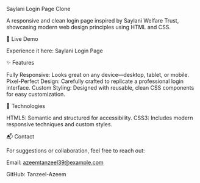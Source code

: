 Saylani Login Page Clone

A responsive and clean login page inspired by Saylani Welfare Trust, showcasing modern web design principles using HTML and CSS.

🌟 Live Demo

Experience it here: Saylani Login Page


✨ Features

Fully Responsive: Looks great on any device—desktop, tablet, or mobile.
Pixel-Perfect Design: Carefully crafted to replicate a professional login interface.
Custom Styling: Designed with reusable, clean CSS components for easy customization.

🚀 Technologies

HTML5: Semantic and structured for accessibility.
CSS3: Includes modern responsive techniques and custom styles.

📬 Contact

For suggestions or collaboration, feel free to reach out:



Email: azeemtanzeel39@example.com

GitHub: Tanzeel-Azeem
